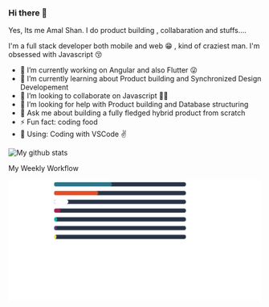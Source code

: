 ### Hi there 👋

Yes, Its me Amal Shan. I do product building , collabaration and stuffs....

I'm a full stack developer both mobile and web 😁 , kind of craziest man.
I'm obsessed with Javascript 😚


- 🔭 I’m currently working on Angular and also Flutter 😜
- 🌱 I’m currently learning about Product building and Synchronized Design Developement
- 👯 I’m looking to collaborate on Javascript 🤷‍♂️
- 🤔 I’m looking for help with Product building and Database structuring
- 💬 Ask me about building a fully fledged hybrid product from scratch
- ⚡ Fun fact: coding food
- 📃 Using: Coding with VSCode ✌️


![My github stats](https://github-readme-stats.vercel.app/api?username=amal910&count_private=true&theme=gotham&showicons=true)

My Weekly Workflow

<!--Docsium::START-->
![any](https://github.com/amal910/amal910-bot/blob/main/lib/template.svg)
<!--Docsium::END-->
